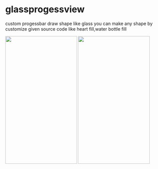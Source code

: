 # glassprogessview
custom progessbar draw shape like glass
you can make any shape by customize given source code like heart fill,water bottle fill

<img src="https://user-images.githubusercontent.com/20221469/56945218-035ebf80-6b44-11e9-9c76-eb8ac83bd31e.gif" align="left" height="400" width="225" >
<img src="https://user-images.githubusercontent.com/20221469/56944481-2c318580-6b41-11e9-9c61-62e93d9be54d.gif" align="left" height="400" width="225" >
